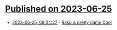 # [Published on 2023-06-25](index.md)

* [2023-06-25, 08:04:27](https://lobste.rs/s/wexiaq/raku_is_pretty_damn_cool) - [Raku is pretty damn Cool](https://felix-knorr.net/posts/2023-06-24-raku-is-awesome.html)
